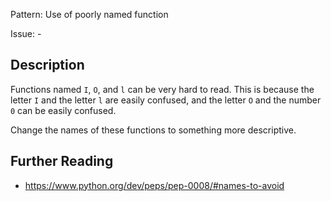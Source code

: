 Pattern: Use of poorly named function

Issue: -

## Description

Functions named `I`, `O`, and `l` can be very hard to read. This is because the letter `I` and the letter `l` are easily confused, and the letter `O` and the number `0` can be easily confused.

Change the names of these functions to something more descriptive.

## Further Reading

* https://www.python.org/dev/peps/pep-0008/#names-to-avoid